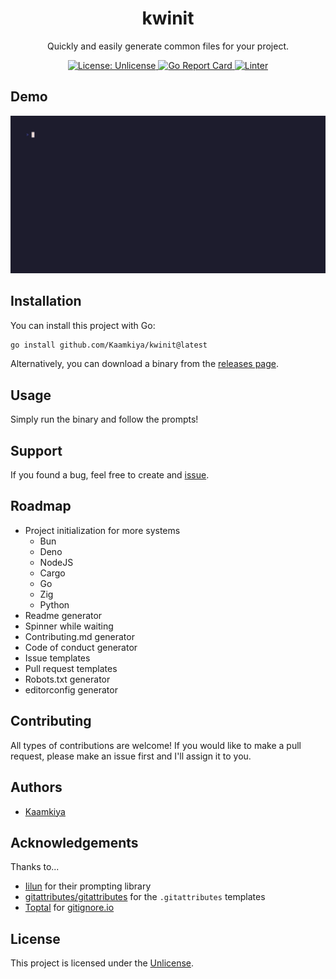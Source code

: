 <h1 align=center>kwinit</h1>
<p align=center>Quickly and easily generate common files for your project.</p>

<p align=center>
  <a href="LICENSE">
    <img src="https://img.shields.io/badge/License-Unlicense-blue.svg" alt="License: Unlicense" />
  </a>
  <a href="https://goreportcard.com/report/github.com/Kaamkiya/kwinit">
    <img src="https://goreportcard.com/badge/github.com/Kaamkiya/kwinit" alt="Go Report Card" />
  </a>
  <a href="https://github.com/Kaamkiya/kwinit/actions/workflows/golangci-lint.yml">
    <img src="https://github.com/Kaamkiya/kwinit/actions/workflows/golangci-lint.yml/badge.svg" alt="Linter" />
  </a>
</p>

## Demo

![An example of kwinit in action](./assets/kwinit.gif)

## Installation

You can install this project with Go:

```bash
go install github.com/Kaamkiya/kwinit@latest
```

Alternatively, you can download a binary from the
[releases page](https://github.com/Kaamkiya/kwinit/releases).

## Usage

Simply run the binary and follow the prompts!

## Support

If you found a bug, feel free to create and
[issue](https://github.com/Kaamkiya/kwinit/issues/new).

## Roadmap

- Project initialization for more systems
  - Bun
  - Deno
  - NodeJS
  - Cargo
  - Go
  - Zig
  - Python
- Readme generator
- Spinner while waiting
- Contributing.md generator
- Code of conduct generator
- Issue templates
- Pull request templates
- Robots.txt generator
- editorconfig generator

## Contributing

All types of contributions are welcome! If you would like to make a pull
request, please make an issue first and I'll assign it to you.

## Authors

- [Kaamkiya](https://github.com/Kaamkiya)

## Acknowledgements

Thanks to...

- [Iilun](https://github.com/Iilun/survey) for their prompting library
- [gitattributes/gitattributes](https://github.com/gitattributes/gitattributes)
  for the `.gitattributes` templates
- [Toptal](https://github.com/toptal) for [gitignore.io](https://gitignore.io)

## License

This project is licensed under the [Unlicense](LICENSE).
